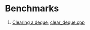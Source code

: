 # Benchmarks

1. [Clearing a deque](https://quick-bench.com/q/EleR1xLtmLRf85kQvQ284uGedk8), [clear_deque.cpp](https://github.com/afiqahk/benchmarks/blob/main/src/clear_deque.cpp)
